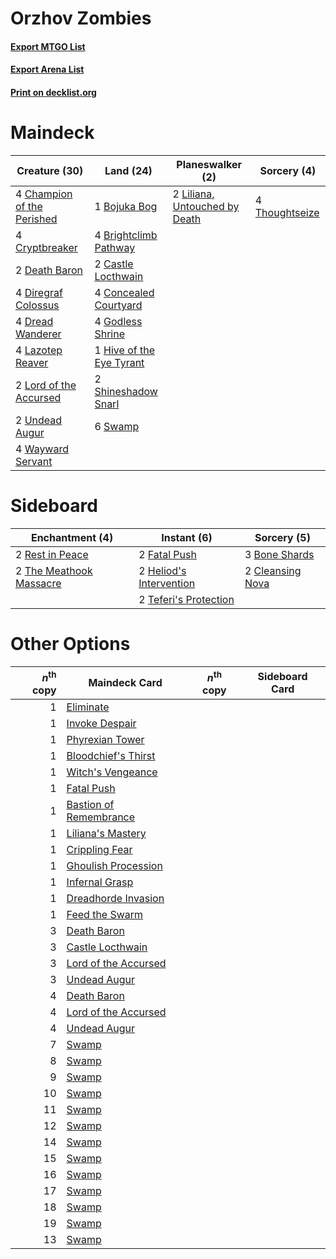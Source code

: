 # Orzhov Zombies

#### [Export MTGO List](../collection/Orzhov%20Zombies/Orzhov%20Zombies.txt)
#### [Export Arena List](../collection/Orzhov%20Zombies/Orzhov%20Zombies_arena.txt)
#### [Print on decklist.org](http://decklist.org/?deckmain=1%09Bojuka%20Bog%0A4%09Brightclimb%20Pathway%0A2%09Castle%20Locthwain%0A4%09Champion%20of%20the%20Perished%0A4%09Concealed%20Courtyard%0A4%09Cryptbreaker%0A2%09Death%20Baron%0A4%09Diregraf%20Colossus%0A4%09Dread%20Wanderer%0A4%09Godless%20Shrine%0A1%09Hive%20of%20the%20Eye%20Tyrant%0A4%09Lazotep%20Reaver%0A2%09Liliana,%20Untouched%20by%20Death%0A2%09Lord%20of%20the%20Accursed%0A2%09Shineshadow%20Snarl%0A6%09Swamp%0A4%09Thoughtseize%0A2%09Undead%20Augur%0A4%09Wayward%20Servant&deckside=3%09Bone%20Shards%0A2%09Cleansing%20Nova%0A2%09Fatal%20Push%0A2%09Heliod's%20Intervention%0A2%09Rest%20in%20Peace%0A2%09Teferi's%20Protection%0A2%09The%20Meathook%20Massacre)
# Maindeck

|                                            Creature (30)                                            |                                             Land (24)                                             |                                            Planeswalker (2)                                            |                                       Sorcery (4)                                       |
|-----------------------------------------------------------------------------------------------------|---------------------------------------------------------------------------------------------------|--------------------------------------------------------------------------------------------------------|-----------------------------------------------------------------------------------------|
|4 [Champion of the Perished](http://gatherer.wizards.com/Pages/Card/Details.aspx?multiverseid=534859)|1 [Bojuka Bog](http://gatherer.wizards.com/Pages/Card/Details.aspx?multiverseid=376269)            |2 [Liliana, Untouched by Death](http://gatherer.wizards.com/Pages/Card/Details.aspx?multiverseid=447242)|4 [Thoughtseize](http://gatherer.wizards.com/Pages/Card/Details.aspx?multiverseid=438676)|
|4 [Cryptbreaker](http://gatherer.wizards.com/Pages/Card/Details.aspx?multiverseid=414381)            |4 [Brightclimb Pathway](http://gatherer.wizards.com/Pages/Card/Details.aspx?multiverseid=491911)   |                                                                                                        |                                                                                         |
|2 [Death Baron](http://gatherer.wizards.com/Pages/Card/Details.aspx?multiverseid=176430)             |2 [Castle Locthwain](http://gatherer.wizards.com/Pages/Card/Details.aspx?multiverseid=473203)      |                                                                                                        |                                                                                         |
|4 [Diregraf Colossus](http://gatherer.wizards.com/Pages/Card/Details.aspx?multiverseid=409854)       |4 [Concealed Courtyard](http://gatherer.wizards.com/Pages/Card/Details.aspx?multiverseid=417818)   |                                                                                                        |                                                                                         |
|4 [Dread Wanderer](http://gatherer.wizards.com/Pages/Card/Details.aspx?multiverseid=426790)          |4 [Godless Shrine](http://gatherer.wizards.com/Pages/Card/Details.aspx?multiverseid=405099)        |                                                                                                        |                                                                                         |
|4 [Lazotep Reaver](http://gatherer.wizards.com/Pages/Card/Details.aspx?multiverseid=461023)          |1 [Hive of the Eye Tyrant](http://gatherer.wizards.com/Pages/Card/Details.aspx?multiverseid=527545)|                                                                                                        |                                                                                         |
|2 [Lord of the Accursed](http://gatherer.wizards.com/Pages/Card/Details.aspx?multiverseid=426801)    |2 [Shineshadow Snarl](http://gatherer.wizards.com/Pages/Card/Details.aspx?multiverseid=513764)     |                                                                                                        |                                                                                         |
|2 [Undead Augur](http://gatherer.wizards.com/Pages/Card/Details.aspx?multiverseid=464061)            |6 [Swamp](http://gatherer.wizards.com/Pages/Card/Details.aspx?multiverseid=439858)                 |                                                                                                        |                                                                                         |
|4 [Wayward Servant](http://gatherer.wizards.com/Pages/Card/Details.aspx?multiverseid=426910)         |                                                                                                   |                                                                                                        |                                                                                         |


# Sideboard

|                                         Enchantment (4)                                          |                                           Instant (6)                                            |                                        Sorcery (5)                                        |
|--------------------------------------------------------------------------------------------------|--------------------------------------------------------------------------------------------------|-------------------------------------------------------------------------------------------|
|2 [Rest in Peace](http://gatherer.wizards.com/Pages/Card/Details.aspx?multiverseid=442021)        |2 [Fatal Push](http://gatherer.wizards.com/Pages/Card/Details.aspx?multiverseid=423724)           |3 [Bone Shards](http://gatherer.wizards.com/Pages/Card/Details.aspx?multiverseid=522152)   |
|2 [The Meathook Massacre](http://gatherer.wizards.com/Pages/Card/Details.aspx?multiverseid=534886)|2 [Heliod's Intervention](http://gatherer.wizards.com/Pages/Card/Details.aspx?multiverseid=476270)|2 [Cleansing Nova](http://gatherer.wizards.com/Pages/Card/Details.aspx?multiverseid=447145)|
|                                                                                                  |2 [Teferi's Protection](http://gatherer.wizards.com/Pages/Card/Details.aspx?multiverseid=433249)  |                                                                                           |


# Other Options

|*n*<sup>th</sup> copy|                                          Maindeck Card                                          |*n*<sup>th</sup> copy|Sideboard Card|
|--------------------:|-------------------------------------------------------------------------------------------------|---------------------|--------------|
|                    1|[Eliminate](http://gatherer.wizards.com/Pages/Card/Details.aspx?multiverseid=485420)             |                     |              |
|                    1|[Invoke Despair](http://gatherer.wizards.com/Pages/Card/Details.aspx?multiverseid=548399)        |                     |              |
|                    1|[Phyrexian Tower](http://gatherer.wizards.com/Pages/Card/Details.aspx?multiverseid=456844)       |                     |              |
|                    1|[Bloodchief's Thirst](http://gatherer.wizards.com/Pages/Card/Details.aspx?multiverseid=491729)   |                     |              |
|                    1|[Witch's Vengeance](http://gatherer.wizards.com/Pages/Card/Details.aspx?multiverseid=473073)     |                     |              |
|                    1|[Fatal Push](http://gatherer.wizards.com/Pages/Card/Details.aspx?multiverseid=423724)            |                     |              |
|                    1|[Bastion of Remembrance](http://gatherer.wizards.com/Pages/Card/Details.aspx?multiverseid=479593)|                     |              |
|                    1|[Liliana's Mastery](http://gatherer.wizards.com/Pages/Card/Details.aspx?multiverseid=426800)     |                     |              |
|                    1|[Crippling Fear](http://gatherer.wizards.com/Pages/Card/Details.aspx?multiverseid=503690)        |                     |              |
|                    1|[Ghoulish Procession](http://gatherer.wizards.com/Pages/Card/Details.aspx?multiverseid=534873)   |                     |              |
|                    1|[Infernal Grasp](http://gatherer.wizards.com/Pages/Card/Details.aspx?multiverseid=534880)        |                     |              |
|                    1|[Dreadhorde Invasion](http://gatherer.wizards.com/Pages/Card/Details.aspx?multiverseid=461013)   |                     |              |
|                    1|[Feed the Swarm](http://gatherer.wizards.com/Pages/Card/Details.aspx?multiverseid=491737)        |                     |              |
|                    3|[Death Baron](http://gatherer.wizards.com/Pages/Card/Details.aspx?multiverseid=176430)           |                     |              |
|                    3|[Castle Locthwain](http://gatherer.wizards.com/Pages/Card/Details.aspx?multiverseid=473203)      |                     |              |
|                    3|[Lord of the Accursed](http://gatherer.wizards.com/Pages/Card/Details.aspx?multiverseid=426801)  |                     |              |
|                    3|[Undead Augur](http://gatherer.wizards.com/Pages/Card/Details.aspx?multiverseid=464061)          |                     |              |
|                    4|[Death Baron](http://gatherer.wizards.com/Pages/Card/Details.aspx?multiverseid=176430)           |                     |              |
|                    4|[Lord of the Accursed](http://gatherer.wizards.com/Pages/Card/Details.aspx?multiverseid=426801)  |                     |              |
|                    4|[Undead Augur](http://gatherer.wizards.com/Pages/Card/Details.aspx?multiverseid=464061)          |                     |              |
|                    7|[Swamp](http://gatherer.wizards.com/Pages/Card/Details.aspx?multiverseid=439858)                 |                     |              |
|                    8|[Swamp](http://gatherer.wizards.com/Pages/Card/Details.aspx?multiverseid=439858)                 |                     |              |
|                    9|[Swamp](http://gatherer.wizards.com/Pages/Card/Details.aspx?multiverseid=439858)                 |                     |              |
|                   10|[Swamp](http://gatherer.wizards.com/Pages/Card/Details.aspx?multiverseid=439858)                 |                     |              |
|                   11|[Swamp](http://gatherer.wizards.com/Pages/Card/Details.aspx?multiverseid=439858)                 |                     |              |
|                   12|[Swamp](http://gatherer.wizards.com/Pages/Card/Details.aspx?multiverseid=439858)                 |                     |              |
|                   14|[Swamp](http://gatherer.wizards.com/Pages/Card/Details.aspx?multiverseid=439858)                 |                     |              |
|                   15|[Swamp](http://gatherer.wizards.com/Pages/Card/Details.aspx?multiverseid=439858)                 |                     |              |
|                   16|[Swamp](http://gatherer.wizards.com/Pages/Card/Details.aspx?multiverseid=439858)                 |                     |              |
|                   17|[Swamp](http://gatherer.wizards.com/Pages/Card/Details.aspx?multiverseid=439858)                 |                     |              |
|                   18|[Swamp](http://gatherer.wizards.com/Pages/Card/Details.aspx?multiverseid=439858)                 |                     |              |
|                   19|[Swamp](http://gatherer.wizards.com/Pages/Card/Details.aspx?multiverseid=439858)                 |                     |              |
|                   13|[Swamp](http://gatherer.wizards.com/Pages/Card/Details.aspx?multiverseid=439858)                 |                     |              |

